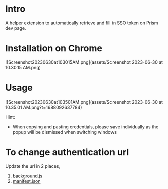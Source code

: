 # Intro

A helper extension to automatically retrieve and fill in SSO token on Prism dev page.

# Installation on Chrome

![Screenshot20230630at103015AM.png](assets/Screenshot 2023-06-30 at 10.30.15 AM.png)

# Usage

![Screenshot20230630at103501AM.png](assets/Screenshot 2023-06-30 at 10.35.01 AM.png?t=1688092637784)

Hint:

- When copying and pasting credentials, please save individually as the popup will be dismissed when switching windows

# To change authentication url

Update the url in 2 places,

1. [background.js](src/background.js)
2. [manifest.json](manifest.json)
